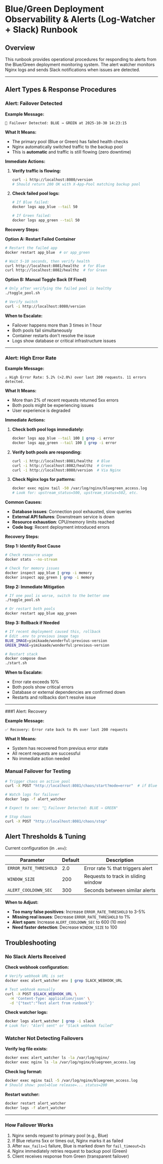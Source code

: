 # Blue/Green Deployment Observability & Alerts (Log-Watcher + Slack) Runbook

## Overview
This runbook provides operational procedures for responding to alerts from the Blue/Green deployment monitoring system. The alert watcher monitors Nginx logs and sends Slack notifications when issues are detected.

---

## Alert Types & Response Procedures

### Alert: Failover Detected

**Example Message:**
```
🚨 Failover Detected: BLUE → GREEN at 2025-10-30 14:23:15
```

**What It Means:**
- The primary pool (Blue or Green) has failed health checks
- Nginx automatically switched traffic to the backup pool
- This is **automatic** and traffic is still flowing (zero downtime)

**Immediate Actions:**
1. **Verify traffic is flowing:**
   ```bash
   curl -i http://localhost:8080/version
   # Should return 200 OK with X-App-Pool matching backup pool
   ```

2. **Check failed pool logs:**
   ```bash
   # If Blue failed:
   docker logs app_blue --tail 50
   
   # If Green failed:
   docker logs app_green --tail 50
   ```

**Recovery Steps:**

**Option A: Restart Failed Container**
```bash
# Restart the failed app
docker restart app_blue  # or app_green

# Wait 5-10 seconds, then verify health
curl http://localhost:8081/healthz  # for Blue
curl http://localhost:8082/healthz  # for Green
```

**Option B: Manual Toggle Back (If Fixed)**
```bash
# Only after verifying the failed pool is healthy
./toggle_pool.sh

# Verify switch
curl -i http://localhost:8080/version
```

**When to Escalate:**
- Failover happens more than 3 times in 1 hour
- Both pools fail simultaneously
- Container restarts don't resolve the issue
- Logs show database or critical infrastructure issues

---

### Alert: High Error Rate

**Example Message:**
```
⚠️ High Error Rate: 5.2% (>2.0%) over last 200 requests. 11 errors detected.
```

**What It Means:**
- More than 2% of recent requests returned 5xx errors
- Both pools might be experiencing issues
- User experience is degraded

**Immediate Actions:**
1. **Check both pool logs immediately:**
   ```bash
   docker logs app_blue --tail 100 | grep -i error
   docker logs app_green --tail 100 | grep -i error
   ```

2. **Verify both pools are responding:**
   ```bash
   curl -i http://localhost:8081/healthz  # Blue
   curl -i http://localhost:8082/healthz  # Green
   curl -i http://localhost:8080/version  # Via Nginx
   ```

3. **Check Nginx logs for patterns:**
   ```bash
   docker exec nginx tail -50 /var/log/nginx/bluegreen_access.log
   # Look for: upstream_status=500, upstream_status=502, etc.
   ```

**Common Causes:**
- **Database issues**: Connection pool exhausted, slow queries
- **External API failures**: Downstream service is down
- **Resource exhaustion**: CPU/memory limits reached
- **Code bug**: Recent deployment introduced errors

**Recovery Steps:**

**Step 1: Identify Root Cause**
```bash
# Check resource usage
docker stats --no-stream

# Check for memory issues
docker inspect app_blue | grep -i memory
docker inspect app_green | grep -i memory
```

**Step 2: Immediate Mitigation**
```bash
# If one pool is worse, switch to the better one
./toggle_pool.sh

# Or restart both pools
docker restart app_blue app_green
```

**Step 3: Rollback if Needed**
```bash
# If recent deployment caused this, rollback
# Edit .env to previous image tags
BLUE_IMAGE=yimikaade/wonderful:previous-version
GREEN_IMAGE=yimikaade/wonderful:previous-version

# Restart stack
docker compose down
./start.sh
```

**When to Escalate:**
- Error rate exceeds 10%
- Both pools show critical errors
- Database or external dependencies are confirmed down
- Restarts and rollbacks don't resolve issue

---

###1 Alert: Recovery

**Example Message:**
```
✅ Recovery: Error rate back to 0% over last 200 requests
```

**What It Means:**
- System has recovered from previous error state
- All recent requests are successful
- No immediate action needed

### Manual Failover for Testing

```bash
# Trigger chaos on active pool
curl -X POST "http://localhost:8081/chaos/start?mode=error"  # if Blue is active

# Watch logs for failover
docker logs -f alert_watcher

# Expect to see: "🚨 Failover Detected: BLUE → GREEN"

# Stop chaos
curl -X POST "http://localhost:8081/chaos/stop"
```

## Alert Thresholds & Tuning

Current configuration (in `.env`):

| Parameter | Default | Description |
|-----------|---------|-------------|
| `ERROR_RATE_THRESHOLD` | 2.0 | Error rate % that triggers alert |
| `WINDOW_SIZE` | 200 | Requests to track in sliding window |
| `ALERT_COOLDOWN_SEC` | 300 | Seconds between similar alerts |

**When to Adjust:**
- **Too many false positives**: Increase `ERROR_RATE_THRESHOLD` to 3-5%
- **Missing real issues**: Decrease `ERROR_RATE_THRESHOLD` to 1%
- **Alert spam**: Increase `ALERT_COOLDOWN_SEC` to 600 (10 min)
- **Need faster detection**: Decrease `WINDOW_SIZE` to 100

## Troubleshooting

### No Slack Alerts Received

**Check webhook configuration:**
```bash
# Verify webhook URL is set
docker exec alert_watcher env | grep SLACK_WEBHOOK_URL

# Test webhook manually
curl -X POST $SLACK_WEBHOOK_URL \
  -H 'Content-Type: application/json' \
  -d '{"text":"Test alert from runbook"}'
```

**Check watcher logs:**
```bash
docker logs alert_watcher | grep -i slack
# Look for: "Alert sent" or "Slack webhook failed"
```

### Watcher Not Detecting Failovers

**Verify log file exists:**
```bash
docker exec alert_watcher ls -la /var/log/nginx/
docker exec nginx ls -la /var/log/nginx/bluegreen_access.log
```

**Check log format:**
```bash
docker exec nginx tail -5 /var/log/nginx/bluegreen_access.log
# Should show: pool=blue release=... status=200
```

**Restart watcher:**
```bash
docker restart alert_watcher
docker logs -f alert_watcher
```
---

### How Failover Works
1. Nginx sends request to primary pool (e.g., Blue)
2. If Blue returns 5xx or times out, Nginx marks it as failed
3. After `max_fails=1` failure, Blue is marked down for `fail_timeout=2s`
4. Nginx immediately retries request to backup pool (Green)
5. Client receives response from Green (transparent failover)